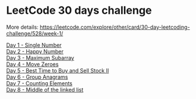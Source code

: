 # LeetCode 30 days challenge

More details: https://leetcode.com/explore/other/card/30-day-leetcoding-challenge/528/week-1/

[Day 1 - Single Number](https://github.com/alexcoman-contractor/leetcode-30-days-challenge/blob/master/day-1)
<br>
[Day 2 - Happy Number](https://github.com/alexcoman-contractor/leetcode-30-days-challenge/blob/master/day-2)
<br>
[Day 3 - Maximum Subarray](https://github.com/alexcoman-contractor/leetcode-30-days-challenge/blob/master/day-3)
<br>
[Day 4 - Move Zeroes](https://github.com/alexcoman-contractor/leetcode-30-days-challenge/blob/master/day-4)
<br>
[Day 5 - Best Time to Buy and Sell Stock II](https://github.com/alexcoman-contractor/leetcode-30-days-challenge/blob/master/day-5)
<br>
[Day 6 - Group Anagrams](https://github.com/alexcoman-contractor/leetcode-30-days-challenge/blob/master/day-6)
<br>
[Day 7 - Counting Elements](https://github.com/alexcoman-contractor/leetcode-30-days-challenge/blob/master/day-7)
<br>
[Day 8 - Middle of the linked list](https://github.com/alexcoman-contractor/leetcode-30-days-challenge/blob/master/day-8)
